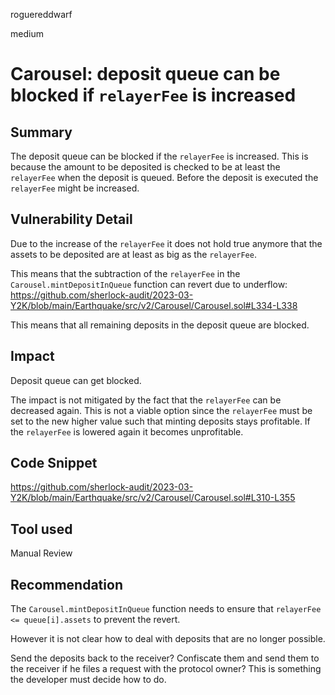 roguereddwarf

medium

# Carousel: deposit queue can be blocked if `relayerFee` is increased

## Summary
The deposit queue can be blocked if the `relayerFee` is increased.
This is because the amount to be deposited is checked to be at least the `relayerFee` when the deposit is queued.
Before the deposit is executed the `relayerFee` might be increased.

## Vulnerability Detail
Due to the increase of the `relayerFee` it does not hold true anymore that the assets to be deposited are at least as big as the `relayerFee`.

This means that the subtraction of the `relayerFee` in the `Carousel.mintDepositInQueue` function can revert due to underflow:
https://github.com/sherlock-audit/2023-03-Y2K/blob/main/Earthquake/src/v2/Carousel/Carousel.sol#L334-L338

This means that all remaining deposits in the deposit queue are blocked.

## Impact
Deposit queue can get blocked.

The impact is not mitigated by the fact that the `relayerFee` can be decreased again. This is not a viable option since the `relayerFee` must be set to the new higher value such that minting deposits stays profitable. If the `relayerFee` is lowered again it becomes unprofitable.

## Code Snippet
https://github.com/sherlock-audit/2023-03-Y2K/blob/main/Earthquake/src/v2/Carousel/Carousel.sol#L310-L355

## Tool used
Manual Review

## Recommendation
The `Carousel.mintDepositInQueue` function needs to ensure that `relayerFee <= queue[i].assets` to prevent the revert.

However it is not clear how to deal with deposits that are no longer possible.

Send the deposits back to the receiver?
Confiscate them and send them to the receiver if he files a request with the protocol owner?
This is something the developer must decide how to do.